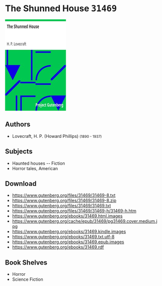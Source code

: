 # The Shunned House <kbd>31469</kbd>

![](./cover.medium.jpg "")

## Authors


 - Lovecraft, H. P. (Howard Phillips) <small>(1890 - 1937)</small>

## Subjects


 - Haunted houses -- Fiction
 - Horror tales, American

## Download


 - https://www.gutenberg.org/files/31469/31469-8.txt
 - https://www.gutenberg.org/files/31469/31469-8.zip
 - https://www.gutenberg.org/files/31469/31469.txt
 - https://www.gutenberg.org/files/31469/31469-h/31469-h.htm
 - https://www.gutenberg.org/ebooks/31469.html.images
 - https://www.gutenberg.org/cache/epub/31469/pg31469.cover.medium.jpg
 - https://www.gutenberg.org/ebooks/31469.kindle.images
 - https://www.gutenberg.org/ebooks/31469.txt.utf-8
 - https://www.gutenberg.org/ebooks/31469.epub.images
 - https://www.gutenberg.org/ebooks/31469.rdf

## Book Shelves


 - Horror
 - Science Fiction
